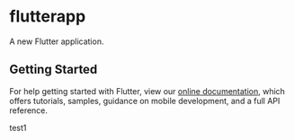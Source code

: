 # flutterapp

A new Flutter application.

## Getting Started
For help getting started with Flutter, view our
[online documentation](https://flutter.dev/docs), which offers tutorials,
samples, guidance on mobile development, and a full API reference.

test1
